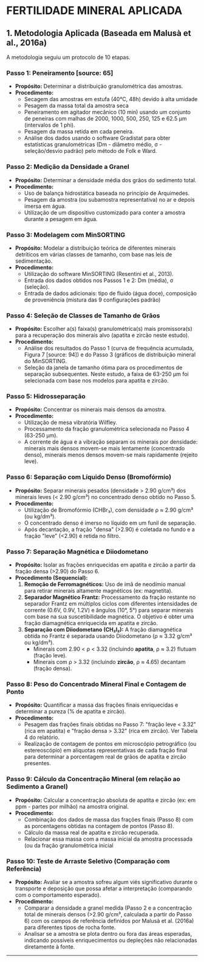 # FERTILIDADE MINERAL APLICADA


## 1. Metodologia Aplicada (Baseada em Malusà et al., 2016a)

A metodologia seguiu um protocolo de 10 etapas.

### **Passo 1: Peneiramento** [source: 65]

* **Propósito:** Determinar a distribuição granulométrica das amostras.
* **Procedimento:**
    * Secagem das amostras em estufa (40°C, 48h) devido à alta umidade 
    * Pesagem da massa total da amostra seca
    * Peneiramento em agitador mecânico (10 min) usando um conjunto de peneiras com malhas de 2000, 1000, 500, 250, 125 e 62.5 µm (intervalos de 1 phi).
    * Pesagem da massa retida em cada peneira.
    * Análise dos dados usando o software Gradistat para obter estatísticas granulométricas (Dm - diâmetro médio, σ - seleção/desvio padrão) pelo método de Folk e Ward.

### **Passo 2: Medição da Densidade a Granel**

* **Propósito:** Determinar a densidade média dos grãos do sedimento total.
* **Procedimento:**
    * Uso de balança hidrostática baseada no princípio de Arquimedes.
    * Pesagem da amostra (ou subamostra representativa) no ar e depois imersa em água.
    * Utilização de um dispositivo customizado para conter a amostra durante a pesagem em água.

### **Passo 3: Modelagem com MinSORTING**

* **Propósito:** Modelar a distribuição teórica de diferentes minerais detríticos em várias classes de tamanho, com base nas leis de sedimentação.
* **Procedimento:**
    * Utilização do software MinSORTING (Resentini et al., 2013).
    * Entrada dos dados obtidos nos Passos 1 e 2: Dm (média), σ (seleção).
    * Entrada de dados adicionais: tipo de fluido (água doce), composição de proveniência (mistura das 9 configurações padrão) 
### **Passo 4: Seleção de Classes de Tamanho de Grãos**

* **Propósito:** Escolher a(s) faixa(s) granulométrica(s) mais promissora(s) para a recuperação dos minerais alvo (apatita e zircão neste estudo).
* **Procedimento:**
    * Análise dos resultados do Passo 1 (curva de frequência acumulada, Figura 7 [source: 94]) e do Passo 3 (gráficos de distribuição mineral do MinSORTING.
    * Seleção da janela de tamanho ótima para os procedimentos de separação subsequentes. Neste estudo, a faixa de 63-250 µm foi selecionada com base nos modelos para apatita e zircão.

### **Passo 5: Hidrosseparação**

* **Propósito:** Concentrar os minerais mais densos da amostra.
* **Procedimento:**
    * Utilização de mesa vibratória Wilfley.
    * Processamento da fração granulométrica selecionada no Passo 4 (63-250 µm).
    * A corrente de água e a vibração separam os minerais por densidade: minerais mais densos movem-se mais lentamente (concentrado denso), minerais menos densos movem-se mais rapidamente (rejeito leve).

### **Passo 6: Separação com Líquido Denso (Bromofórmio)**

* **Propósito:** Separar minerais pesados (densidade > 2.90 g/cm³) dos minerais leves (< 2.90 g/cm³) no concentrado denso obtido no Passo 5.
* **Procedimento:**
    * Utilização de Bromofórmio (CHBr₃), com densidade ρ ≈ 2.90 g/cm³ (ou kg/dm³).
    * O concentrado denso é imerso no líquido em um funil de separação.
    * Após decantação, a fração "densa" (>2.90) é coletada no fundo e a fração "leve" (<2.90) é retida no filtro.

### **Passo 7: Separação Magnética e Diiodometano**

* **Propósito:** Isolar as frações enriquecidas em apatita e zircão a partir da fração densa (>2.90) do Passo 6.
* **Procedimento (Sequencial):**
    1.  **Remoção de Ferromagnéticos:** Uso de ímã de neodímio manual para retirar minerais altamente magnéticos (ex: magnetita).
    2.  **Separador Magnético Frantz:** Processamento da fração restante no separador Frantz em múltiplos ciclos com diferentes intensidades de corrente (0.6V, 0.9V, 1.2V) e ângulos (10°, 5°) para separar minerais com base na sua suscetibilidade magnética. O objetivo é obter uma fração diamagnética enriquecida em apatita e zircão.
    3.  **Separação com Diiodometano (CH₂I₂):** A fração diamagnética obtida no Frantz é separada usando Diiodometano (ρ ≈ 3.32 g/cm³ ou kg/dm³).
        * Minerais com 2.90 < ρ < 3.32 (incluindo **apatita**, ρ ≈ 3.2) flutuam (fração leve).
        * Minerais com ρ > 3.32 (incluindo **zircão**, ρ ≈ 4.65) decantam (fração densa).

### **Passo 8: Peso do Concentrado Mineral Final e Contagem de Ponto**

* **Propósito:** Quantificar a massa das frações finais enriquecidas e determinar a pureza (% de apatita e zircão).
* **Procedimento:**
    * Pesagem das frações finais obtidas no Passo 7: "fração leve < 3.32" (rica em apatita) e "fração densa > 3.32" (rica em zircão). Ver Tabela 4 do relatório.
    * Realização de contagem de pontos em microscópio petrográfico (ou estereoscópio) em aliquotas representativas de cada fração final para determinar a porcentagem real de grãos de apatita e zircão presentes.

### **Passo 9: Cálculo da Concentração Mineral (em relação ao Sedimento a Granel)**

* **Propósito:** Calcular a concentração absoluta de apatita e zircão (ex: em ppm - partes por milhão) na amostra original.
* **Procedimento:**
    * Combinação dos dados de massa das frações finais (Passo 8) com as porcentagens obtidas na contagem de pontos (Passo 8).
    * Cálculo da massa real de apatita e zircão recuperada.
    * Relacionar essa massa com a massa inicial da amostra processada (ou da fração granulométrica inicial

### **Passo 10: Teste de Arraste Seletivo (Comparação com Referência)**

* **Propósito:** Avaliar se a amostra sofreu algum viés significativo durante o transporte e deposição que possa afetar a interpretação (comparando com o comportamento esperado).
* **Procedimento:**
    * Comparar a densidade a granel medida (Passo 2 e a concentração total de minerais densos (>2.90 g/cm³, calculada a partir do Passo 6) com os campos de referência definidos por Malusà et al. (2016a) para diferentes tipos de rocha fonte.
    * Analisar se a amostra se plota dentro ou fora das áreas esperadas, indicando possíveis enriquecimentos ou depleções não relacionadas diretamente à fonte.

---
